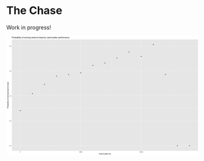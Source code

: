 # The Chase

Work in progress!

![alt_text](https://github.com/BenSmithNZL/TheChase/blob/c959d7e0c1ea6aa63b9bbc16eb64d9decc28bb80/plots/CashBuilder_HTH)
